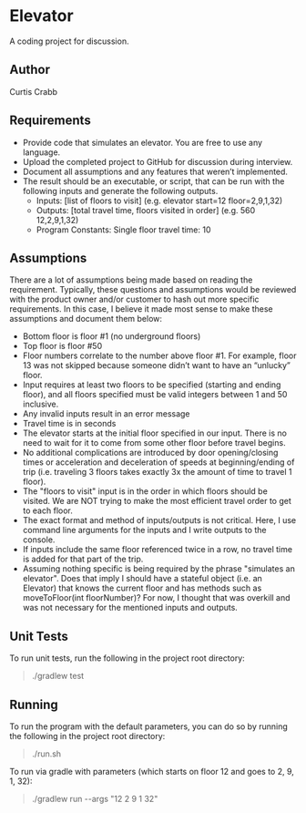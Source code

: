 # Elevator

A coding project for discussion.

## Author
Curtis Crabb

## Requirements

* Provide code that simulates an elevator. You are free to use any language.
* Upload the completed project to GitHub for discussion during interview.
* Document all assumptions and any features that weren’t implemented.
* The result should be an executable, or script, that can be run with the following inputs and generate the following outputs.
  * Inputs: [list of floors to visit] (e.g. elevator start=12 floor=2,9,1,32)
  * Outputs: [total travel time, floors visited in order] (e.g. 560 12,2,9,1,32)
  * Program Constants: Single floor travel time: 10

## Assumptions

There are a lot of assumptions being made based on reading the requirement.  Typically, these questions and assumptions would be reviewed with the product owner and/or customer to hash out more specific requirements.  In this case, I believe it made most sense to make these assumptions and document them below:

* Bottom floor is floor #1 (no underground floors)
* Top floor is floor #50
* Floor numbers correlate to the number above floor #1.  For example, floor 13 was not skipped because someone didn’t want to have an “unlucky” floor.
* Input requires at least two floors to be specified (starting and ending floor), and all floors specified must be valid integers between 1 and 50 inclusive.
* Any invalid inputs result in an error message
* Travel time is in seconds
* The elevator starts at the initial floor specified in our input.  There is no need to wait for it to come from some other floor before travel begins.
* No additional complications are introduced by door opening/closing times or acceleration and deceleration of speeds at beginning/ending of trip (i.e. traveling 3 floors takes exactly 3x the amount of time to travel 1 floor).
* The "floors to visit" input is in the order in which floors should be visited.  We are NOT trying to make the most efficient travel order to get to each floor.
* The exact format and method of inputs/outputs is not critical.  Here, I use command line arguments for the inputs and I write outputs to the console. 
* If inputs include the same floor referenced twice in a row, no travel time is added for that part of the trip.
* Assuming nothing specific is being required by the phrase "simulates an elevator".  Does that imply I should have a stateful object (i.e. an Elevator) that knows the current floor and has methods such as moveToFloor(int floorNumber)?  For now, I thought that was overkill and was not necessary for the mentioned inputs and outputs.  

## Unit Tests

To run unit tests, run the following in the project root directory:

> ./gradlew test

## Running

To run the program with the default parameters, you can do so by running the following in the project root directory:

> ./run.sh

To run via gradle with parameters (which starts on floor 12 and goes to 2, 9, 1, 32):

> ./gradlew run --args "12 2 9 1 32"